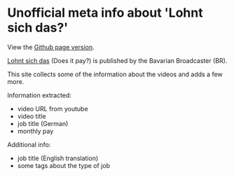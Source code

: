 

# Unofficial meta info about 'Lohnt sich das?'

View the [Github page version](https://kraasch.github.io/unofficial-meta-data_lohnt-sich-das.github.io/).

[Lohnt sich das](https://www.youtube.com/@Lohntsichdas/videos) (Does it pay?) is published by the Bavarian Broadcaster (BR).

This site collects some of the information about the videos and adds a few more.

Information extracted:

 - video URL from youtube
 - video title
 - job title (German)
 - monthly pay

Additional info:
 - job title (English translation)
 - some tags about the type of job

